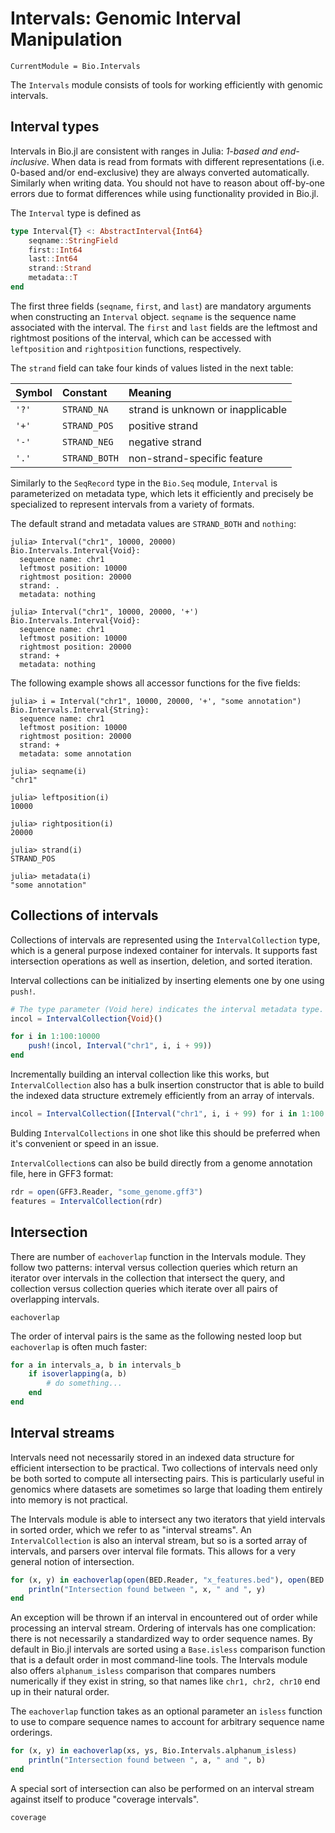 # Intervals: Genomic Interval Manipulation

```@meta
CurrentModule = Bio.Intervals
```

The `Intervals` module consists of tools for working efficiently with genomic
intervals.


## Interval types

Intervals in Bio.jl are consistent with ranges in Julia: *1-based and
end-inclusive*. When data is read from formats with different representations
(i.e. 0-based and/or end-exclusive) they are always converted automatically.
Similarly when writing data. You should not have to reason about off-by-one
errors due to format differences while using functionality provided in Bio.jl.

The `Interval` type is defined as
```julia
type Interval{T} <: AbstractInterval{Int64}
    seqname::StringField
    first::Int64
    last::Int64
    strand::Strand
    metadata::T
end
```

The first three fields (`seqname`, `first`, and `last`) are mandatory arguments
when constructing an `Interval` object. `seqname` is the sequence name
associated with the interval. The `first` and `last` fields are the leftmost and
rightmost positions of the interval, which can be accessed with `leftposition`
and `rightposition` functions, respectively.

The `strand` field can take four kinds of values listed in the next table:

| Symbol | Constant      | Meaning                           |
| :----- | :------------ | :-------------------------------- |
| `'?'`  | `STRAND_NA`   | strand is unknown or inapplicable |
| `'+'`  | `STRAND_POS`  | positive strand                   |
| `'-'`  | `STRAND_NEG`  | negative strand                   |
| `'.'`  | `STRAND_BOTH` | non-strand-specific feature       |

Similarly to the `SeqRecord` type in the `Bio.Seq` module, `Interval` is
parameterized on metadata type, which lets it efficiently and precisely be
specialized to represent intervals from a variety of formats.


The default strand and metadata values are `STRAND_BOTH` and `nothing`:
```jlcon
julia> Interval("chr1", 10000, 20000)
Bio.Intervals.Interval{Void}:
  sequence name: chr1
  leftmost position: 10000
  rightmost position: 20000
  strand: .
  metadata: nothing

julia> Interval("chr1", 10000, 20000, '+')
Bio.Intervals.Interval{Void}:
  sequence name: chr1
  leftmost position: 10000
  rightmost position: 20000
  strand: +
  metadata: nothing

```

The following example shows all accessor functions for the five fields:
```jlcon
julia> i = Interval("chr1", 10000, 20000, '+', "some annotation")
Bio.Intervals.Interval{String}:
  sequence name: chr1
  leftmost position: 10000
  rightmost position: 20000
  strand: +
  metadata: some annotation

julia> seqname(i)
"chr1"

julia> leftposition(i)
10000

julia> rightposition(i)
20000

julia> strand(i)
STRAND_POS

julia> metadata(i)
"some annotation"

```


## Collections of intervals

Collections of intervals are represented using the `IntervalCollection` type,
which is a general purpose indexed container for intervals. It supports fast
intersection operations as well as insertion, deletion, and sorted iteration.

Interval collections can be initialized by inserting elements one by one using
`push!`.

```julia
# The type parameter (Void here) indicates the interval metadata type.
incol = IntervalCollection{Void}()

for i in 1:100:10000
    push!(incol, Interval("chr1", i, i + 99))
end
```

Incrementally building an interval collection like this works, but
`IntervalCollection` also has a bulk insertion constructor that is able to build
the indexed data structure extremely efficiently from an array of intervals.

```julia
incol = IntervalCollection([Interval("chr1", i, i + 99) for i in 1:100:10000])
```

Bulding `IntervalCollections` in one shot like this should be preferred when
it's convenient or speed in an issue.


`IntervalCollection`s can also be build directly from a genome annotation file,
here in GFF3 format:

```julia
rdr = open(GFF3.Reader, "some_genome.gff3")
features = IntervalCollection(rdr)
```

## Intersection

There are number of `eachoverlap` function in the Intervals module. They follow
two patterns: interval versus collection queries which return an iterator over
intervals in the collection that intersect the query, and collection versus
collection queries which iterate over all pairs of overlapping intervals.

```@docs
eachoverlap
```

The order of interval pairs is the same as the following nested loop but
`eachoverlap` is often much faster:
```julia
for a in intervals_a, b in intervals_b
    if isoverlapping(a, b)
        # do something...
    end
end
```


## Interval streams

Intervals need not necessarily stored in an indexed data structure for efficient
intersection to be practical. Two collections of intervals need only be both
sorted to compute all intersecting pairs. This is particularly useful in
genomics where datasets are sometimes so large that loading them entirely into
memory is not practical.

The Intervals module is able to intersect any two iterators that yield intervals
in sorted order, which we refer to as "interval streams". An
`IntervalCollection` is also an interval stream, but so is a sorted array of
intervals, and parsers over interval file formats. This allows for a very
general notion of intersection.

```julia
for (x, y) in eachoverlap(open(BED.Reader, "x_features.bed"), open(BED.Reader, "y_features.bed"))
    println("Intersection found between ", x, " and ", y)
end
```

An exception will be thrown if an interval in encountered out of order while
processing an interval stream. Ordering of intervals has one complication: there
is not necessarily a standardized way to order sequence names. By default in
Bio.jl intervals are sorted using a `Base.isless` comparison function that is a
default order in most command-line tools. The Intervals module also offers
`alphanum_isless` comparison that compares numbers numerically if they exist in
string, so that names like `chr1, chr2, chr10` end up in their natural order.

The `eachoverlap` function takes as an optional parameter an `isless` function to
use to compare sequence names to account for arbitrary sequence name orderings.

```julia
for (x, y) in eachoverlap(xs, ys, Bio.Intervals.alphanum_isless)
    println("Intersection found between ", a, " and ", b)
end
```

A special sort of intersection can also be performed on an interval stream
against itself to produce "coverage intervals".

```@docs
coverage
```

